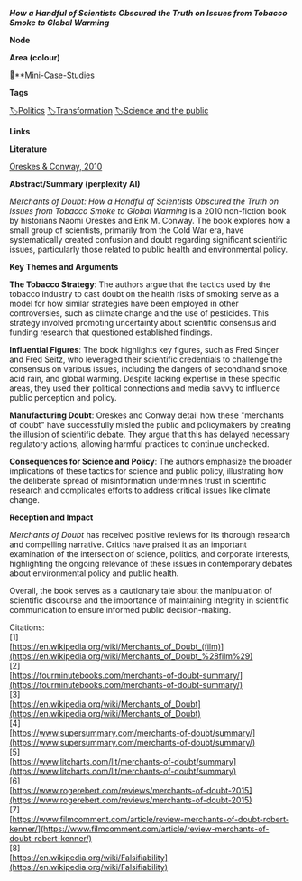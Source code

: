 _**How a Handful of Scientists Obscured the Truth on Issues from Tobacco Smoke to Global Warming**_

**Node**

**Area (colour)**

[📓**Mini-Case-Studies](https://lean-sphynx-49b.notion.site/Mini-Case-Studies-a525a9ad87de4bca9a100f115821640b?pvs=21)

**Tags**

[🏷️Politics](https://lean-sphynx-49b.notion.site/Politics-9e5263cc233a464398a41fc45c125005?pvs=21) [🏷️Transformation](https://lean-sphynx-49b.notion.site/Transformation-c825df3a3ea24aaa8ac73609436bae7f?pvs=21) [🏷️Science and the public](https://lean-sphynx-49b.notion.site/Science-and-the-public-0e97862561e84379a6fa9cf93b90ab2b?pvs=21)

**Links**

**Literature**

[Oreskes & Conway, 2010](https://lean-sphynx-49b.notion.site/Oreskes-Conway-2010-0fa22b7e062c4e01aa4555156182b9f3?pvs=21)

**Abstract/Summary (perplexity AI)**

_Merchants of Doubt: How a Handful of Scientists Obscured the Truth on Issues from Tobacco Smoke to Global Warming_ is a 2010 non-fiction book by historians Naomi Oreskes and Erik M. Conway. The book explores how a small group of scientists, primarily from the Cold War era, have systematically created confusion and doubt regarding significant scientific issues, particularly those related to public health and environmental policy.

**Key Themes and Arguments**

**The Tobacco Strategy**: The authors argue that the tactics used by the tobacco industry to cast doubt on the health risks of smoking serve as a model for how similar strategies have been employed in other controversies, such as climate change and the use of pesticides. This strategy involved promoting uncertainty about scientific consensus and funding research that questioned established findings.

**Influential Figures**: The book highlights key figures, such as Fred Singer and Fred Seitz, who leveraged their scientific credentials to challenge the consensus on various issues, including the dangers of secondhand smoke, acid rain, and global warming. Despite lacking expertise in these specific areas, they used their political connections and media savvy to influence public perception and policy.

**Manufacturing Doubt**: Oreskes and Conway detail how these "merchants of doubt" have successfully misled the public and policymakers by creating the illusion of scientific debate. They argue that this has delayed necessary regulatory actions, allowing harmful practices to continue unchecked.

**Consequences for Science and Policy**: The authors emphasize the broader implications of these tactics for science and public policy, illustrating how the deliberate spread of misinformation undermines trust in scientific research and complicates efforts to address critical issues like climate change.

**Reception and Impact**

_Merchants of Doubt_ has received positive reviews for its thorough research and compelling narrative. Critics have praised it as an important examination of the intersection of science, politics, and corporate interests, highlighting the ongoing relevance of these issues in contemporary debates about environmental policy and public health.

Overall, the book serves as a cautionary tale about the manipulation of scientific discourse and the importance of maintaining integrity in scientific communication to ensure informed public decision-making.

Citations:  
[1]  
[https://en.wikipedia.org/wiki/Merchants_of_Doubt_(film)](https://en.wikipedia.org/wiki/Merchants_of_Doubt_%28film%29)  
[2]  
[https://fourminutebooks.com/merchants-of-doubt-summary/](https://fourminutebooks.com/merchants-of-doubt-summary/)  
[3]  
[https://en.wikipedia.org/wiki/Merchants_of_Doubt](https://en.wikipedia.org/wiki/Merchants_of_Doubt)  
[4]  
[https://www.supersummary.com/merchants-of-doubt/summary/](https://www.supersummary.com/merchants-of-doubt/summary/)  
[5]  
[https://www.litcharts.com/lit/merchants-of-doubt/summary](https://www.litcharts.com/lit/merchants-of-doubt/summary)  
[6]  
[https://www.rogerebert.com/reviews/merchants-of-doubt-2015](https://www.rogerebert.com/reviews/merchants-of-doubt-2015)  
[7]  
[https://www.filmcomment.com/article/review-merchants-of-doubt-robert-kenner/](https://www.filmcomment.com/article/review-merchants-of-doubt-robert-kenner/)  
[8]  
[https://en.wikipedia.org/wiki/Falsifiability](https://en.wikipedia.org/wiki/Falsifiability)